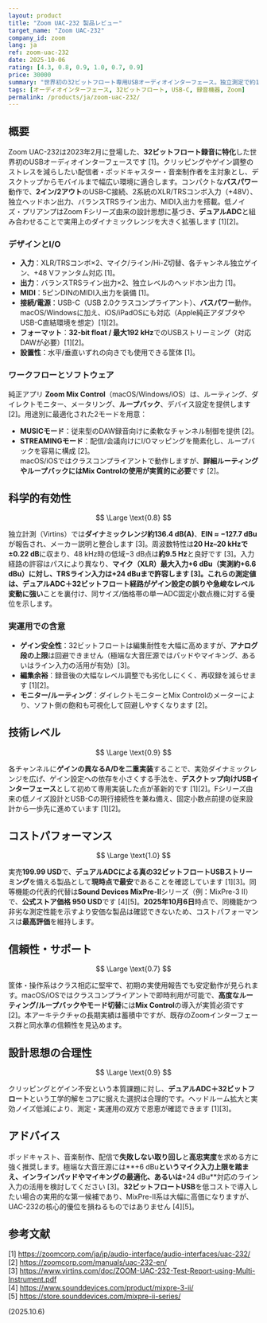 ```yaml
---
layout: product
title: "Zoom UAC-232 製品レビュー"
target_name: "Zoom UAC-232"
company_id: zoom
lang: ja
ref: zoom-uac-232
date: 2025-10-06
rating: [4.3, 0.8, 0.9, 1.0, 0.7, 0.9]
price: 30000
summary: "世界初の32ビットフロート専用USBオーディオインターフェース。独立測定で約136.4 dBAのダイナミックレンジとデュアルADCによるクリップ耐性を確認。199.99USDの価格帯で同等機能の安価な代替は確認できず、コストパフォーマンスは最高評価を維持。"
tags: [オーディオインターフェース, 32ビットフロート, USB-C, 録音機器, Zoom]
permalink: /products/ja/zoom-uac-232/
---
```


## 概要

Zoom UAC-232は2023年2月に登場した、**32ビットフロート録音に特化**した世界初のUSBオーディオインターフェースです [1]。クリッピングやゲイン調整のストレスを減らしたい配信者・ポッドキャスター・音楽制作者を主対象とし、デスクトップからモバイルまで幅広い環境に適合します。コンパクトな**バスパワー**動作で、**2イン/2アウト**のUSB-C接続、2系統のXLR/TRSコンボ入力（+48V）、独立ヘッドホン出力、バランスTRSライン出力、MIDI入出力を搭載。低ノイズ・プリアンプはZoom Fシリーズ由来の設計思想に基づき、**デュアルADC**と組み合わせることで実用上のダイナミックレンジを大きく拡張します [1][2]。

### デザインとI/O

- **入力**：XLR/TRSコンボ×2、マイク/ライン/Hi-Z切替、各チャンネル独立ゲイン、+48 Vファンタム対応 [1]。  
- **出力**：バランスTRSライン出力×2、独立レベルのヘッドホン出力 [1]。  
- **MIDI**：5ピンDINのMIDI入出力を装備 [1]。  
- **接続/電源**：USB-C（USB 2.0クラスコンプライアント）、**バスパワー**動作。macOS/Windowsに加え、iOS/iPadOSにも対応（Apple純正アダプタやUSB-C直結環境を想定）[1][2]。  
- **フォーマット**：**32-bit float / 最大192 kHz**でのUSBストリーミング（対応DAWが必要）[1][2]。  
- **設置性**：水平/垂直いずれの向きでも使用できる筐体 [1]。

### ワークフローとソフトウェア

純正アプリ **Zoom Mix Control**（macOS/Windows/iOS）は、ルーティング、ダイレクトモニター、メータリング、**ループバック**、デバイス設定を提供します [2]。用途別に最適化された2モードを用意：  
- **MUSICモード**：従来型のDAW録音向けに柔軟なチャンネル制御を提供 [2]。  
- **STREAMINGモード**：配信/会議向けにI/Oマッピングを簡素化し、ループバックを容易に構成 [2]。  
macOS/iOSではクラスコンプライアントで動作しますが、**詳細ルーティングやループバックにはMix Controlの使用が実質的に必要**です [2]。

## 科学的有効性

$$ \Large \text{0.8} $$

独立計測（Virtins）では**ダイナミックレンジ約136.4 dB(A)**、**EIN ≈ −127.7 dBu**が報告され、メーカー説明と整合します [3]。周波数特性は**20 Hz–20 kHzで±0.22 dB**に収まり、48 kHz時の低域−3 dB点は**約9.5 Hz**と良好です [3]。入力経路の許容はパスにより異なり、**マイク（XLR）最大入力+6 dBu（実測約+6.6 dBu）**に対し、**TRSライン入力は+24 dBu**まで許容します [3]。これらの測定値は、デュアルADC＋32ビットフロート経路が**ゲイン設定の誤りや急峻なレベル変動に強い**ことを裏付け、同サイズ/価格帯の単一ADC固定小数点機に対する優位を示します。

### 実運用での含意

- **ゲイン安全性**：32ビットフロートは編集耐性を大幅に高めますが、**アナログ段の上限**は回避できません（極端な大音圧源ではパッドやマイキング、あるいはライン入力の活用が有効）[3]。  
- **編集余裕**：録音後の大幅なレベル調整でも劣化しにくく、再収録を減らせます [1][2]。  
- **モニター/ルーティング**：ダイレクトモニターとMix Controlのメーターにより、ソフト側の飽和も可視化して回避しやすくなります [2]。

## 技術レベル

$$ \Large \text{0.9} $$

各チャンネルに**ゲインの異なるA/Dを二重実装**することで、実効ダイナミックレンジを広げ、ゲイン設定への依存を小さくする手法を、**デスクトップ向けUSBインターフェース**として初めて専用実装した点が革新的です [1][2]。Fシリーズ由来の低ノイズ設計とUSB-Cの現行接続性を兼ね備え、固定小数点前提の従来設計から一歩先に進めています [1][2]。

## コストパフォーマンス

$$ \Large \text{1.0} $$

実売**199.99 USD**で、**デュアルADCによる真の32ビットフロートUSBストリーミング**を備える製品として**現時点で最安**であることを確認しています [1][3]。同等機能の代表的代替は**Sound Devices MixPre-II**シリーズ（例：MixPre-3 II）で、**公式ストア価格 950 USD**です [4][5]。**2025年10月6日**時点で、同機能かつ非劣な測定性能を示すより安価な製品は確認できないため、コストパフォーマンスは**最高評価**を維持します。

## 信頼性・サポート

$$ \Large \text{0.7} $$

筐体・操作系はクラス相応に堅牢で、初期の実使用報告でも安定動作が見られます。macOS/iOSではクラスコンプライアントで即時利用が可能で、**高度なルーティング/ループバックやモード切替**には**Mix Control**の導入が実質必須です [2]。本アーキテクチャの長期実績は蓄積中ですが、既存のZoomインターフェース群と同水準の信頼性を見込めます。

## 設計思想の合理性

$$ \Large \text{0.9} $$

クリッピングとゲイン不安という本質課題に対し、**デュアルADC＋32ビットフロート**という工学的解をコアに据えた選択は合理的です。ヘッドルーム拡大と実効ノイズ低減により、測定・実運用の双方で恩恵が確認できます [1][3]。

## アドバイス

ポッドキャスト、音楽制作、配信で**失敗しない取り回し**と**高忠実度**を求める方に強く推奨します。極端な大音圧源には**+6 dBu**というマイク入力上限を踏まえ、インラインパッドやマイキングの最適化、あるいは**+24 dBu**対応のライン入力の活用を検討してください [3]。**32ビットフロートUSB**を低コストで導入したい場合の実用的な第一候補であり、MixPre-II系は大幅に高価になりますが、UAC-232の核心的優位を損ねるものではありません [4][5]。

## 参考文献

[1] https://zoomcorp.com/ja/jp/audio-interface/audio-interfaces/uac-232/  
[2] https://zoomcorp.com/manuals/uac-232-en/  
[3] https://www.virtins.com/doc/ZOOM-UAC-232-Test-Report-using-Multi-Instrument.pdf  
[4] https://www.sounddevices.com/product/mixpre-3-ii/  
[5] https://store.sounddevices.com/mixpre-ii-series/

(2025.10.6)
